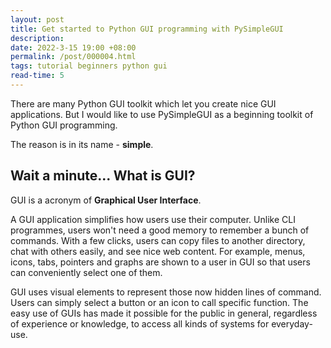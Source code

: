 ```yaml
---
layout: post
title: Get started to Python GUI programming with PySimpleGUI
description: 
date: 2022-3-15 19:00 +08:00
permalink: /post/000004.html
tags: tutorial beginners python gui
read-time: 5
---
```


There are many Python GUI toolkit which let you create nice GUI applications. But I would like to use PySimpleGUI as a beginning toolkit of Python GUI programming.

The reason is in its name - **simple**. 

<h2><span id="what-is-gui">Wait a minute... What is GUI?</span></h2>

GUI is a acronym of **Graphical User Interface**.

A GUI application simplifies how users use their computer. Unlike CLI programmes, users won't need a good memory to remember a bunch of commands. With a few clicks, users can copy files to another directory, chat with others easily, and see nice web content. For example, menus, icons, tabs, pointers and graphs are shown to a user in GUI so that users can conveniently select one of them. 

GUI uses visual elements to represent those now hidden lines of command. Users can simply select a button or an icon to call specific function. The easy use of GUIs has made it possible for the public in general, regardless of experience or knowledge, to access all kinds of systems for everyday-use.
